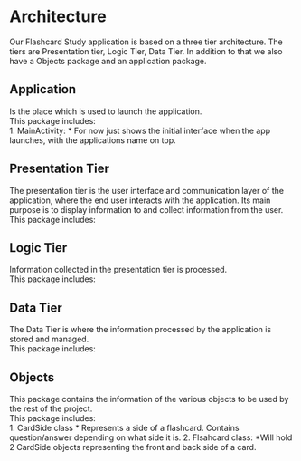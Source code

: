 # Architecture
<p> Our Flashcard Study application is based on a three tier architecture. The tiers are Presentation tier, 
Logic Tier, Data Tier. In addition to that we also have a Objects package and an application package.
</p>

## Application
<p> Is the place which is used to launch the application.<br> 
This package includes:<br>
1. MainActivity: 
    * For now just shows the initial interface when the app launches, with the applications name on top.
</p>

## Presentation Tier
<p> The presentation tier is the user interface and communication layer of the application, where the 
end user interacts with the application. Its main purpose is to display information to and collect information from the user.<br>
This package includes:<br>

</p>

## Logic Tier
<p> Information collected in the presentation tier is processed.<br>
This package includes:<br>

</p>

## Data Tier
<p> The Data Tier is where the information processed by the application is stored and managed.<br>
This package includes:<br>
</p>

## Objects
<p> This package contains the information of the various objects to be used by the rest of the project.<br>
This package includes:<br>
1. CardSide class
    * Represents a side of a flashcard. Contains question/answer depending on what side it is.
2. Flsahcard class:
    *Will hold 2 CardSide objects representing the front and back side of a card.
</p>